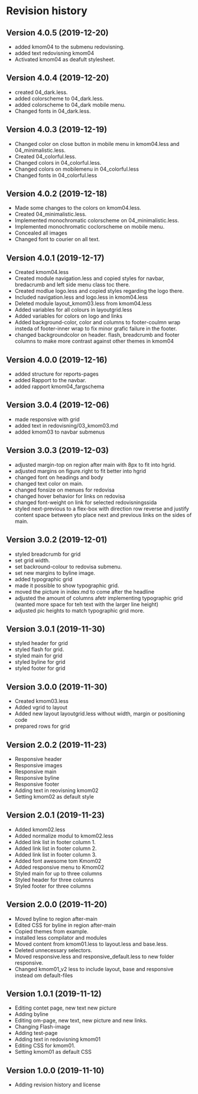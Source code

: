 Revision history
================================

Version 4.0.5 (2019-12-20)
------------------------------------------

* added kmom04 to the submenu redovisning.
* added text redovisning kmom04
* Activated kmom04 as deafult stylesheet.

Version 4.0.4 (2019-12-20)
--------------------------------------------

* created 04_dark.less.
* added colorscheme to 04_dark.less.
* added colorscheme to 04_dark mobile menu.
* Changed fonts in 04_dark.less.

Version 4.0.3 (2019-12-19)
----------------------------------------------

* Changed color on close button in mobile menu in kmom04.less and 04_minimalistic.less.
* Created 04_colorful.less.
* Changed colors in 04_colorful.less.
* Changed colors on mobilemenu in 04_colorful.less
* Changed fonts in 04_colorful.less

Version 4.0.2 (2019-12-18)
---------------------------------------

* Made some changes to the colors on kmom04.less.
* Created 04_minimalistic.less.
* Implemented monochromatic colorscheme on 04_minimalistic.less.
* Implemented monochromatic coclorscheme on mobile menu.
* Concealed all images
* Changed font to courier on all text.

Version 4.0.1 (2019-12-17)
---------------------------------------

* Created kmom04.less
* Created module navigation.less and copied styles for navbar, bredacrumb and left side menu class toc there.
* Created modlue logo.less and copied styles regarding the logo there.
* Included navigation.less and logo.less in kmom04.less
* Deleted module layout_kmom03.less from kmom04.less
* Added variables for all colours in layoutgrid.less
* Added variables for colors on logo and links
* Added background-color, color and columns to footer-coulmn wrap insteda of footer-inner wrap to fix minor grafic failure in the footer.
* changed backgroundcolor on header. flash, breadcrumb and footer columns to make more contrast against other themes in kmom04

Version 4.0.0 (2019-12-16)
----------------------------------------

* added structure for reports-pages
* added Rapport to the navbar.
* added rapport kmom04_fargschema

Version 3.0.4 (2019-12-06)
---------------------------------

* made responsive with grid
* added text in redovisning/03_kmom03.md
* added kmom03 to navbar submenus

Version 3.0.3 (2019-12-03)
----------------------------------

* adjusted margin-top on region after main with 8px to fit into hgrid.
* adjusted margins on figure.right to fit better into hgrid
* changed font on headings and body
* changed text color on main.
* changed fonsize on menues for redovisa
* changed hover behavior for links on redovisa
* changed font-weight on link for selected redovisningssida
* styled next-previous to a flex-box with direction row reverse and justify content space between yto place next and previous links on the sides of main.

Version 3.0.2 (2019-12-01)
------------------------------

* styled breadcrumb for grid
* set grid width.
* set backround-colour to redovisa submenu.
* set new margins to byline image.
* added typographic grid
* made it possible to show typographic grid.
* moved the picture in index.md to come after the headline
* adjusted the amount of columns afetr implementing typographic grid (wanted more space for teh text with the larger line height)
* adjusted pic heights to match typographic grid more.

Version 3.0.1 (2019-11-30)
-----------------------------

* styled header for grid
* styled flash for grid.
* styled main for grid
* styled byline for grid
* styled footer for grid

Version 3.0.0 (2019-11-30)
-----------------------------

* Created kmom03.less
* Added vgrid to layout
* Added new layout layoutgrid.less without width, margin or positioning code
* prepared rows for grid

Version 2.0.2 (2019-11-23)
------------------------------

* Responsive header
* Responsive images
* Responsive main
* Responsive byline
* Responsive footer
* Adding text in reovisning kmom02
* Setting kmom02 as default style

Version 2.0.1 (2019-11-23)
---------------------------------

* Added kmom02.less
* Added normalize modul to kmom02.less
* Added link list in footer column 1.
* Added link list in footer column 2.
* Added link list in footer column 3.
* Added font awesome tom Kmom02
* Added responsive menu to Kmom02
* Styled main for up to three columns
* Styled header for three columns
* Styled footer for three columns

Version 2.0.0 (2019-11-20)
----------------------------------

* Moved byline to region after-main
* Edited CSS for byline in region after-main
* Copied themes from example.
* installed less compilator and modules
* Moved content from kmom01.less to layout.less and base.less.
* Deleted unnecessary selectors.
* Moved responsive.less and responsive_default.less to new folder responsive.
* Changed kmom01_v2 less to include layout, base and responsive instead om default-files

Version 1.0.1 (2019-11-12)
-----------------------------------

* Editing contet page, new text new picture
* Adding byline
* Editing om-page, new text, new picture and new links.
* Changing Flash-image
* Adding test-page
* Adding text in redovisning kmom01
* Editing CSS for kmom01.
* Setting kmom01 as default CSS

Version 1.0.0 (2019-11-10)
---------------------------------

* Adding revision history and license
